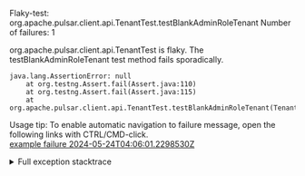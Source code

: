         
Flaky-test: org.apache.pulsar.client.api.TenantTest.testBlankAdminRoleTenant
Number of failures: 1

org.apache.pulsar.client.api.TenantTest is flaky. The testBlankAdminRoleTenant test method fails sporadically.

```
java.lang.AssertionError: null
	at org.testng.Assert.fail(Assert.java:110)
	at org.testng.Assert.fail(Assert.java:115)
	at org.apache.pulsar.client.api.TenantTest.testBlankAdminRoleTenant(TenantTest.java:83)
```

Usage tip: To enable automatic navigation to failure message, open the following links with CTRL/CMD-click.  
[example failure 2024-05-24T04:06:01.2298530Z](https://github.com/apache/pulsar/actions/runs/9172277968/job/25361906067#step:10:1448)  


<details>
<summary>Full exception stacktrace</summary>
<code><pre>
java.lang.AssertionError: null
	at org.testng.Assert.fail(Assert.java:110)
	at org.testng.Assert.fail(Assert.java:115)
	at org.apache.pulsar.client.api.TenantTest.testBlankAdminRoleTenant(TenantTest.java:83)
	at java.base/jdk.internal.reflect.NativeMethodAccessorImpl.invoke0(Native Method)
	at java.base/jdk.internal.reflect.NativeMethodAccessorImpl.invoke(NativeMethodAccessorImpl.java:77)
	at java.base/jdk.internal.reflect.DelegatingMethodAccessorImpl.invoke(DelegatingMethodAccessorImpl.java:43)
	at java.base/java.lang.reflect.Method.invoke(Method.java:568)
	at org.testng.internal.invokers.MethodInvocationHelper.invokeMethod(MethodInvocationHelper.java:139)
	at org.testng.internal.invokers.InvokeMethodRunnable.runOne(InvokeMethodRunnable.java:47)
	at org.testng.internal.invokers.InvokeMethodRunnable.call(InvokeMethodRunnable.java:76)
	at org.testng.internal.invokers.InvokeMethodRunnable.call(InvokeMethodRunnable.java:11)
	at java.base/java.util.concurrent.FutureTask.run(FutureTask.java:264)
	at java.base/java.util.concurrent.ThreadPoolExecutor.runWorker(ThreadPoolExecutor.java:1136)
	at java.base/java.util.concurrent.ThreadPoolExecutor$Worker.run(ThreadPoolExecutor.java:635)
	at java.base/java.lang.Thread.run(Thread.java:840)

</pre></code>
</details>

